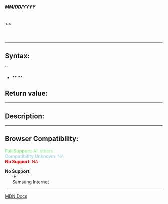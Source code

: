 ##### MM/DD/YYYY
# ``

```js

```

---

## Syntax:
``

* ** **: 

## Return value:


---

## Description:


---

## Browser Compatibility:
<span style="color: lightgreen">**Full Support**: All others</span>  
<span style="color: lightblue">**Compatibility Unknown**: NA</span>  
<span style="color: red">**No Support**: NA</span>

<span style="color: ">**No Support**:  
  &nbsp; &nbsp; &nbsp; IE  
  &nbsp; &nbsp; &nbsp; Samsung Internet  
</span>

---

[MDN Docs](https://developer.mozilla.org/en-US/docs/Web/JavaScript/Reference/Global_Objects/ArrayBuffer/slice)